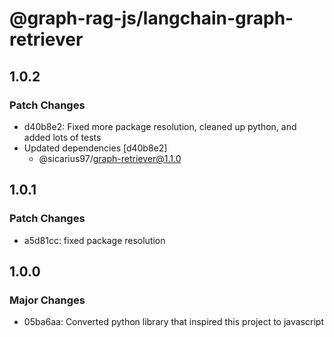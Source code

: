 # @graph-rag-js/langchain-graph-retriever

## 1.0.2

### Patch Changes

- d40b8e2: Fixed more package resolution, cleaned up python, and added lots of tests
- Updated dependencies [d40b8e2]
  - @sicarius97/graph-retriever@1.1.0

## 1.0.1

### Patch Changes

- a5d81cc: fixed package resolution

## 1.0.0

### Major Changes

- 05ba6aa: Converted python library that inspired this project to javascript
